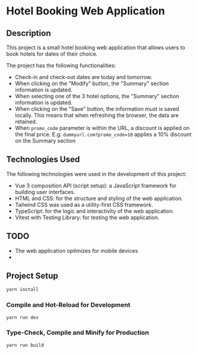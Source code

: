 # Hotel Booking Web Application

## Description

This project is a small hotel booking web application that allows users to book hotels for dates of their choice. 

The project has the following functionalities:

- Check-in and check-out dates are today and tomorrow.
- When clicking on the "Modify" button, the "Summary" section information is updated.
- When selecting one of the 3 hotel options, the "Summary" section information is updated.
- When clicking on the "Save" button, the information must is saved locally. This means that when refreshing the browser, the data are retained.
- When `promo_code` parameter is within the URL, a discount is applied on the final price. E.g: `dummyurl.com?promo_code=10` applies a 10% discount on the Summary section

## Technologies Used

The following technologies were used in the development of this project:

- Vue 3 composition API (script setup): a JavaScript framework for building user interfaces.
- HTML and CSS: for the structure and styling of the web application.
- Tailwind CSS was used as a utility-first CSS framework.
- TypeScript: for the logic and interactivity of the web application.
- Vitest with Testing Library: for testing the web application.

## TODO
- The web application optimizes for mobile devices 
- 


## Project Setup

```sh
yarn install
```

### Compile and Hot-Reload for Development

```sh
yarn run dev
```

### Type-Check, Compile and Minify for Production

```sh
yarn run build
```